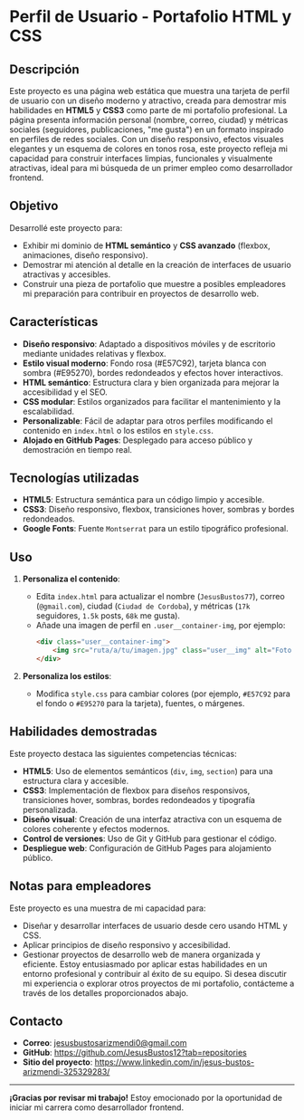 # Perfil de Usuario - Portafolio HTML y CSS

## Descripción
Este proyecto es una página web estática que muestra una tarjeta de perfil de usuario con un diseño moderno y atractivo, creada para demostrar mis habilidades en **HTML5** y **CSS3** como parte de mi portafolio profesional. La página presenta información personal (nombre, correo, ciudad) y métricas sociales (seguidores, publicaciones, "me gusta") en un formato inspirado en perfiles de redes sociales. Con un diseño responsivo, efectos visuales elegantes y un esquema de colores en tonos rosa, este proyecto refleja mi capacidad para construir interfaces limpias, funcionales y visualmente atractivas, ideal para mi búsqueda de un primer empleo como desarrollador frontend.

## Objetivo
Desarrollé este proyecto para:
- Exhibir mi dominio de **HTML semántico** y **CSS avanzado** (flexbox, animaciones, diseño responsivo).
- Demostrar mi atención al detalle en la creación de interfaces de usuario atractivas y accesibles.
- Construir una pieza de portafolio que muestre a posibles empleadores mi preparación para contribuir en proyectos de desarrollo web.

## Características
- **Diseño responsivo**: Adaptado a dispositivos móviles y de escritorio mediante unidades relativas y flexbox.
- **Estilo visual moderno**: Fondo rosa (#E57C92), tarjeta blanca con sombra (#E95270), bordes redondeados y efectos hover interactivos.
- **HTML semántico**: Estructura clara y bien organizada para mejorar la accesibilidad y el SEO.
- **CSS modular**: Estilos organizados para facilitar el mantenimiento y la escalabilidad.
- **Personalizable**: Fácil de adaptar para otros perfiles modificando el contenido en `index.html` o los estilos en `style.css`.
- **Alojado en GitHub Pages**: Desplegado para acceso público y demostración en tiempo real.

## Tecnologías utilizadas
- **HTML5**: Estructura semántica para un código limpio y accesible.
- **CSS3**: Diseño responsivo, flexbox, transiciones hover, sombras y bordes redondeados.
- **Google Fonts**: Fuente `Montserrat` para un estilo tipográfico profesional.

## Uso
1. **Personaliza el contenido**:
   - Edita `index.html` para actualizar el nombre (`JesusBustos77`), correo (`@gmail.com`), ciudad (`Ciudad de Cordoba`), y métricas (`17k` seguidores, `1.5k` posts, `68k` me gusta).
   - Añade una imagen de perfil en `.user__container-img`, por ejemplo:
     ```html
     <div class="user__container-img">
         <img src="ruta/a/tu/imagen.jpg" class="user__img" alt="Foto de perfil">
     </div>
     ```

2. **Personaliza los estilos**:
   - Modifica `style.css` para cambiar colores (por ejemplo, `#E57C92` para el fondo o `#E95270` para la tarjeta), fuentes, o márgenes.

## Habilidades demostradas
Este proyecto destaca las siguientes competencias técnicas:
- **HTML5**: Uso de elementos semánticos (`div`, `img`, `section`) para una estructura clara y accesible.
- **CSS3**: Implementación de flexbox para diseños responsivos, transiciones hover, sombras, bordes redondeados y tipografía personalizada.
- **Diseño visual**: Creación de una interfaz atractiva con un esquema de colores coherente y efectos modernos.
- **Control de versiones**: Uso de Git y GitHub para gestionar el código.
- **Despliegue web**: Configuración de GitHub Pages para alojamiento público.

## Notas para empleadores
Este proyecto es una muestra de mi capacidad para:
- Diseñar y desarrollar interfaces de usuario desde cero usando HTML y CSS.
- Aplicar principios de diseño responsivo y accesibilidad.
- Gestionar proyectos de desarrollo web de manera organizada y eficiente.
Estoy entusiasmado por aplicar estas habilidades en un entorno profesional y contribuir al éxito de su equipo. Si desea discutir mi experiencia o explorar otros proyectos de mi portafolio, contácteme a través de los detalles proporcionados abajo.

## Contacto
- **Correo**: jesusbustosarizmendi0@gmail.com
- **GitHub**: https://github.com/JesusBustos12?tab=repositories
- **Sitio del proyecto**: https://www.linkedin.com/in/jesus-bustos-arizmendi-325329283/

---

**¡Gracias por revisar mi trabajo!** Estoy emocionado por la oportunidad de iniciar mi carrera como desarrollador frontend.
